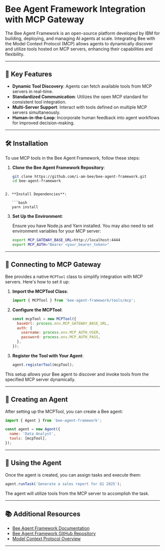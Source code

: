 # Bee Agent Framework Integration with MCP Gateway

The Bee Agent Framework is an open-source platform developed by IBM for building, deploying, and managing AI agents at scale. Integrating Bee with the Model Context Protocol (MCP) allows agents to dynamically discover and utilize tools hosted on MCP servers, enhancing their capabilities and flexibility.

---

## 🧰 Key Features

- **Dynamic Tool Discovery**: Agents can fetch available tools from MCP servers in real-time.
- **Standardized Communication**: Utilizes the open MCP standard for consistent tool integration.
- **Multi-Server Support**: Interact with tools defined on multiple MCP servers simultaneously.
- **Human-in-the-Loop**: Incorporate human feedback into agent workflows for improved decision-making.

---

## 🛠 Installation

To use MCP tools in the Bee Agent Framework, follow these steps:

1. **Clone the Bee Agent Framework Repository**:

   ```bash
   git clone https://github.com/i-am-bee/bee-agent-framework.git
   cd bee-agent-framework
```

2. **Install Dependencies**:

   ```bash
   yarn install
   ```

3. **Set Up the Environment**:

   Ensure you have Node.js and Yarn installed. You may also need to set environment variables for your MCP server:

   ```bash
   export MCP_GATEWAY_BASE_URL=http://localhost:4444
   export MCP_AUTH="Bearer <your_bearer_token>"
   ```

---

## 🔗 Connecting to MCP Gateway

Bee provides a native `MCPTool` class to simplify integration with MCP servers. Here's how to set it up:

1. **Import the MCPTool Class**:

   ```javascript
   import { MCPTool } from 'bee-agent-framework/tools/mcp';
   ```

2. **Configure the MCPTool**:

   ```javascript
   const mcpTool = new MCPTool({
     baseUrl: process.env.MCP_GATEWAY_BASE_URL,
     auth: {
       username: process.env.MCP_AUTH_USER,
       password: process.env.MCP_AUTH_PASS,
     },
   });
   ```

3. **Register the Tool with Your Agent**:

   ```javascript
   agent.registerTool(mcpTool);
   ```

This setup allows your Bee agent to discover and invoke tools from the specified MCP server dynamically.

---

## 🤖 Creating an Agent

After setting up the MCPTool, you can create a Bee agent:

```javascript
import { Agent } from 'bee-agent-framework';

const agent = new Agent({
  name: 'Data Analyst',
  tools: [mcpTool],
});
```

---

## 🧪 Using the Agent

Once the agent is created, you can assign tasks and execute them:

```javascript
agent.runTask('Generate a sales report for Q1 2025');
```

The agent will utilize tools from the MCP server to accomplish the task.

---

## 📚 Additional Resources

* [Bee Agent Framework Documentation](https://i-am-bee.github.io/beeai-framework/#/)
* [Bee Agent Framework GitHub Repository](https://github.com/i-am-bee/bee-agent-framework)
* [Model Context Protocol Overview](https://modelcontextprotocol.io/)

---
